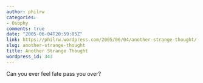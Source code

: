 ```yaml
---
author: philrw
categories:
- Osophy
comments: true
date: "2005-06-04T20:59:05Z"
link: https://philrw.wordpress.com/2005/06/04/another-strange-thought/
slug: another-strange-thought
title: Another Strange Thought
wordpress_id: 343
---
```


Can you ever feel fate pass you over?
